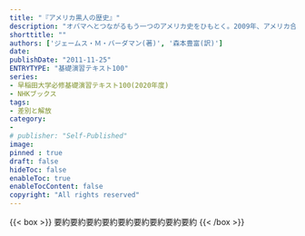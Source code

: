 ```yaml
---
title: "『アメリカ黒人の歴史』"
description: "オバマへとつながるもう一つのアメリカ史をひもとく。2009年、アメリカ合衆国史上初の黒人大統領が誕生し、アメリカにおける黒人史は新たな局面を迎えた。アフリカ大陸から奴隷として「輸入」されて以降、南北戦争による奴隷解放、公民権運動など長い年月をかけて、人種差別と闘ってきた黒人たち。その軌跡と現在も根深く残る差別的な社会状況を丹念に追い、21世紀の今日まで約400年にわたるアフリカ系アメリカ人たちの歴史を概観する。"
shorttitle: ""
authors: ['ジェームス・Ｍ・バーダマン(著)', '森本豊富(訳)']
date: 
publishDate: "2011-11-25"
ENTRYTYPE: "基礎演習テキスト100"
series:
- 早稲田大学必修基礎演習テキスト100(2020年度)
- NHKブックス
tags: 
- 差別と解放
category: 
- 
# publisher: "Self-Published"
image: 
pinned : true
draft: false
hideToc: false
enableToc: true
enableTocContent: false
copyright: "All rights reserved"
---
```


{{< box >}}
要約要約要約要約要約要約要約要約要約
{{< /box >}}